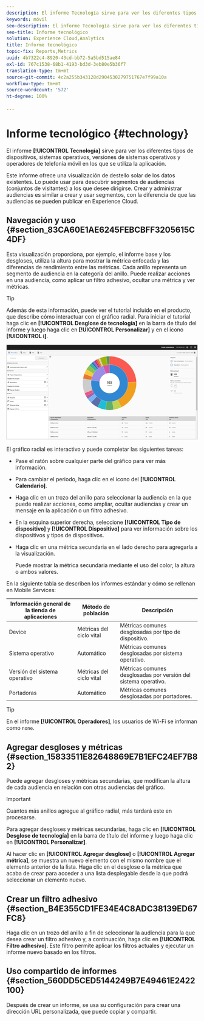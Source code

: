 ```yaml
---
description: El informe Tecnología sirve para ver los diferentes tipos de dispositivos, sistemas operativos, versiones de sistemas operativos y operadores de telefonía móvil en los que se utiliza la aplicación.
keywords: móvil
seo-description: El informe Tecnología sirve para ver los diferentes tipos de dispositivos, sistemas operativos, versiones de sistemas operativos y operadores de telefonía móvil en los que se utiliza la aplicación.
seo-title: Informe tecnológico
solution: Experience Cloud,Analytics
title: Informe tecnológico
topic-fix: Reports,Metrics
uuid: 4b7322c4-8920-43cd-bb72-5a5bd515ae84
exl-id: 767c1538-68b1-4193-bd3d-3eb80e5b36f7
translation-type: tm+mt
source-git-commit: 4c2a255b343128d2904530279751767e7f99a10a
workflow-type: tm+mt
source-wordcount: '572'
ht-degree: 100%

---
```


# Informe tecnológico {#technology}

El informe **[!UICONTROL Tecnología]** sirve para ver los diferentes tipos de dispositivos, sistemas operativos, versiones de sistemas operativos y operadores de telefonía móvil en los que se utiliza la aplicación.

Este informe ofrece una visualización de destello solar de los datos existentes. Lo puede usar para descubrir segmentos de audiencias (conjuntos de visitantes) a los que desee dirigirse. Crear y administrar audiencias es similar a crear y usar segmentos, con la diferencia de que las audiencias se pueden publicar en Experience Cloud.

## Navegación y uso {#section_83CA60E1AE6245FEBCBFF3205615C4DF}

Esta visualización proporciona, por ejemplo, el informe base y los desgloses, utiliza la altura para mostrar la métrica enfocada y las diferencias de rendimiento entre las métricas. Cada anillo representa un segmento de audiencia en la categoría del anillo. Puede realizar acciones en una audiencia, como aplicar un filtro adhesivo, ocultar una métrica y ver métricas.

>[!TIP]
>
>Además de esta información, puede ver el tutorial incluido en el producto, que describe cómo interactuar con el gráfico radial. Para iniciar el tutorial haga clic en **[!UICONTROL Desglose de tecnología]** en la barra de título del informe y luego haga clic en **[!UICONTROL Personalizar]** y en el icono **[!UICONTROL i]**.

![](assets/report_technology.png)

El gráfico radial es interactivo y puede completar las siguientes tareas:

* Pase el ratón sobre cualquier parte del gráfico para ver más información.
* Para cambiar el periodo, haga clic en el icono del **[!UICONTROL Calendario]**.
* Haga clic en un trozo del anillo para seleccionar la audiencia en la que puede realizar acciones, como ampliar, ocultar audiencias y crear un mensaje en la aplicación o un filtro adhesivo.
* En la esquina superior derecha, seleccione **[!UICONTROL Tipo de dispositivo]** y **[!UICONTROL Dispositivo]** para ver información sobre los dispositivos y tipos de dispositivos.

* Haga clic en una métrica secundaria en el lado derecho para agregarla a la visualización.

   Puede mostrar la métrica secundaria mediante el uso del color, la altura o ambos valores.

En la siguiente tabla se describen los informes estándar y cómo se rellenan en Mobile Services:

| Información general de la tienda de aplicaciones | Método de población | Descripción |
|--- |--- |--- |
| Device | Métricas del ciclo vital | Métricas comunes desglosadas por tipo de dispositivo. |
| Sistema operativo | Automático | Métricas comunes desglosadas por sistema operativo. |
| Versión del sistema operativo | Métricas del ciclo vital | Métricas comunes desglosadas por versión del sistema operativo. |
| Portadoras | Automático | Métricas comunes desglosadas por portadores. |

>[!TIP]
>
>En el informe **[!UICONTROL Operadores]**, los usuarios de Wi-Fi se informan como `none`.


## Agregar desgloses y métricas {#section_15833511E82648869E7B1EFC24EF7B82}

Puede agregar desgloses y métricas secundarias, que modifican la altura de cada audiencia en relación con otras audiencias del gráfico.

>[!IMPORTANT]
>
>Cuantos más anillos agregue al gráfico radial, más tardará este en procesarse.

Para agregar desgloses y métricas secundarias, haga clic en **[!UICONTROL Desglose de tecnología]** en la barra de título del informe y luego haga clic en **[!UICONTROL Personalizar]**.

Al hacer clic en **[!UICONTROL Agregar desglose]** o **[!UICONTROL Agregar métrica]**, se muestra un nuevo elemento con el mismo nombre que el elemento anterior de la lista. Haga clic en el desglose o la métrica que acaba de crear para acceder a una lista desplegable desde la que podrá seleccionar un elemento nuevo.

## Crear un filtro adhesivo {#section_B4E355CD1FE34E4C8ADC38139ED67FC8}

Haga clic en un trozo del anillo a fin de seleccionar la audiencia para la que desea crear un filtro adhesivo y, a continuación, haga clic en **[!UICONTROL Filtro adhesivo]**. Este filtro permite aplicar los filtros actuales y ejecutar un informe nuevo basado en los filtros.

## Uso compartido de informes  {#section_560DD5CED5144249B7E49461E2422100}

Después de crear un informe, se usa su configuración para crear una dirección URL personalizada, que puede copiar y compartir.
